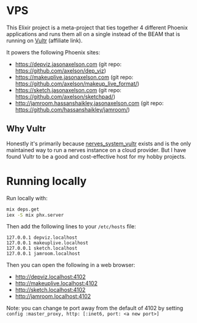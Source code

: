 # VPS

This Elixir project is a meta-project that ties together 4 different Phoenix applications and runs them all on a single instead of the BEAM that is running on [Vultr](https://www.vultr.com/?ref=8764184) (affiliate link).

It powers the following Phoenix sites:
- https://depviz.jasonaxelson.com (git repo: https://github.com/axelson/dep_viz)
- https://makeuplive.jasonaxelson.com (git repo: https://github.com/axelson/makeup_live_format/)
- https://sketch.jasonaxelson.com (git repo: https://github.com/axelson/sketchpad/)
- http://jamroom.hassanshaikley.jasonaxelson.com (git repo: https://github.com/hassanshaikley/jamroom/)

## Why Vultr

Honestly it's primarily because [nerves_system_vultr](https://github.com/nerves-project/nerves_system_vultr) exists and is the only maintained way to run a nerves instance on a cloud provider. But I have found Vultr to be a good and cost-effective host for my hobby projects.

# Running locally

Run locally with:

``` sh
mix deps.get
iex -S mix phx.server
```

Then add the following lines to your `/etc/hosts` file:

```
127.0.0.1 depviz.localhost
127.0.0.1 makeuplive.localhost
127.0.0.1 sketch.localhost
127.0.0.1 jamroom.localhost
```

Then you can open the following in a web browser:
- http://depviz.localhost:4102
- http://makeuplive.localhost:4102
- http://sketch.localhost:4102
- http://jamroom.localhost:4102

Note: you can change te port away from the default of 4102 by setting `config :master_proxy, http: [:inet6, port: <a new port>]`
